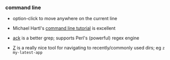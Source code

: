 ### command line
  * option-click to move anywhere on the current line
  * Michael Hartl's [command line tutorial](https://www.learnenough.com/command-line-tutorial) is excellent


* [ack](http://beyondgrep.com/) is a better grep; supports Perl's (powerful) regex engine
* [Z](https://github.com/rupa/z) is a really nice tool for navigating to recently/commonly used dirs; eg `z my-latest-app`
